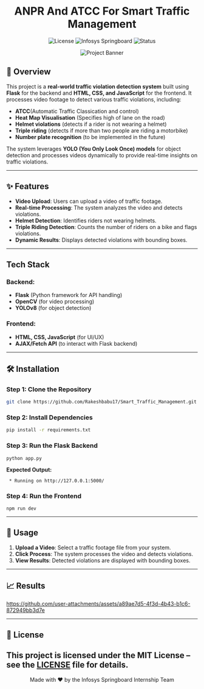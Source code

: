 <h1 align="center"> ANPR And ATCC For Smart Traffic Management</h1>

<p align="center">
  <img src="https://img.shields.io/badge/license-MIT-blue.svg" alt="License">
  <img src="https://img.shields.io/badge/Infosys-Springboard-brightgreen.svg" alt="Infosys Springboard">
  <img src="https://img.shields.io/badge/Status-Completed-success.svg" alt="Status">
</p>

<p align="center">
  <img src="https://cdn.prod.website-files.com/6479eab6eb2ed5e597810e9e/6749ca696ac206d7c58802c6_Traffic_Thumbnail%202.png" alt="Project Banner">
</p>

## 🌟 Overview
This project is a **real-world traffic violation detection system** built using **Flask** for the backend and **HTML, CSS, and JavaScript** for the frontend. It processes video footage to detect various traffic violations, including:
- **ATCC**(Automatic Traffic Classication and control)
- **Heat Map Visualisation** (Specifies high of lane on the road)
- **Helmet violations** (detects if a rider is not wearing a helmet)
- **Triple riding** (detects if more than two people are riding a motorbike)
- **Number plate recognition** (to be implemented in the future)

The system leverages **YOLO (You Only Look Once) models** for object detection and processes videos dynamically to provide real-time insights on traffic violations.

---

## ✨ Features
- **Video Upload**: Users can upload a video of traffic footage.
- **Real-time Processing**: The system analyzes the video and detects violations.
- **Helmet Detection**: Identifies riders not wearing helmets.
- **Triple Riding Detection**: Counts the number of riders on a bike and flags violations.
- **Dynamic Results**: Displays detected violations with bounding boxes.


---

## Tech Stack
### Backend:
- **Flask** (Python framework for API handling)
- **OpenCV** (for video processing)
- **YOLOv8** (for object detection)

### Frontend:
- **HTML, CSS, JavaScript** (for UI/UX)
- **AJAX/Fetch API** (to interact with Flask backend)

---

## 🛠 Installation
### Step 1: Clone the Repository
```sh
git clone https://github.com/Rakeshbabu17/Smart_Traffic_Management.git 
```

### Step 2: Install Dependencies
```sh
pip install -r requirements.txt
```

### Step 3: Run the Flask Backend
```
python app.py
```
**Expected Output:**
```
 * Running on http://127.0.0.1:5000/
```

### Step 4: Run the Frontend
 `npm run dev`

---

## 🚀 Usage
1. **Upload a Video**: Select a traffic footage file from your system.
2. **Click Process**: The system processes the video and detects violations.
3. **View Results**: Detected violations are displayed with bounding boxes.

---
## 📈 Results

https://github.com/user-attachments/assets/a89ae7d5-4f3d-4b43-b1c6-872949bb3d7e



---
## 📄 License
This project is licensed under the **MIT License** – see the [LICENSE](./LICENSE) file for details.
---
<p align="center">
  Made with ❤️ by the Infosys Springboard Internship Team
</p>

